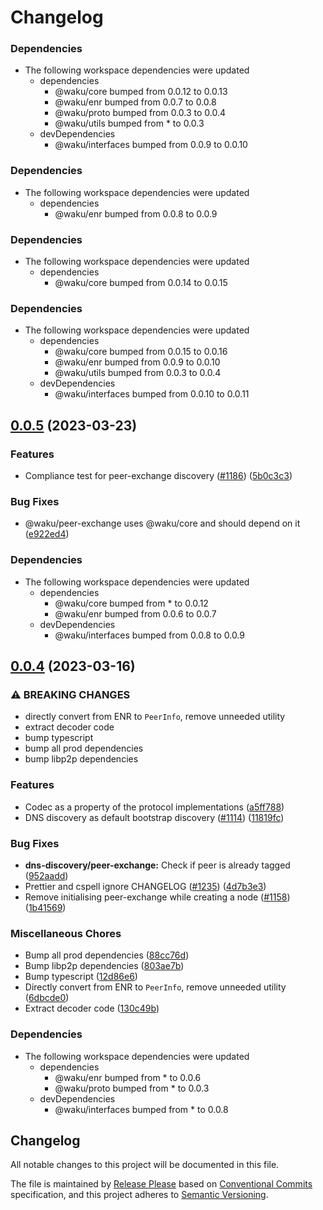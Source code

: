 # Changelog

### Dependencies

- The following workspace dependencies were updated
  - dependencies
    - @waku/core bumped from 0.0.12 to 0.0.13
    - @waku/enr bumped from 0.0.7 to 0.0.8
    - @waku/proto bumped from 0.0.3 to 0.0.4
    - @waku/utils bumped from \* to 0.0.3
  - devDependencies
    - @waku/interfaces bumped from 0.0.9 to 0.0.10

### Dependencies

- The following workspace dependencies were updated
  - dependencies
    - @waku/enr bumped from 0.0.8 to 0.0.9

### Dependencies

- The following workspace dependencies were updated
  - dependencies
    - @waku/core bumped from 0.0.14 to 0.0.15

### Dependencies

- The following workspace dependencies were updated
  - dependencies
    - @waku/core bumped from 0.0.15 to 0.0.16
    - @waku/enr bumped from 0.0.9 to 0.0.10
    - @waku/utils bumped from 0.0.3 to 0.0.4
  - devDependencies
    - @waku/interfaces bumped from 0.0.10 to 0.0.11

## [0.0.5](https://github.com/waku-org/js-waku/compare/peer-exchange-v0.0.4...peer-exchange-v0.0.5) (2023-03-23)

### Features

- Compliance test for peer-exchange discovery ([#1186](https://github.com/waku-org/js-waku/issues/1186)) ([5b0c3c3](https://github.com/waku-org/js-waku/commit/5b0c3c3cac3ddb5687d8f59457d6056527a8666c))

### Bug Fixes

- @waku/peer-exchange uses @waku/core and should depend on it ([e922ed4](https://github.com/waku-org/js-waku/commit/e922ed49ec70553227751518251152c765efd07c))

### Dependencies

- The following workspace dependencies were updated
  - dependencies
    - @waku/core bumped from \* to 0.0.12
    - @waku/enr bumped from 0.0.6 to 0.0.7
  - devDependencies
    - @waku/interfaces bumped from 0.0.8 to 0.0.9

## [0.0.4](https://github.com/waku-org/js-waku/compare/peer-exchange-v0.0.3...peer-exchange-v0.0.4) (2023-03-16)

### ⚠ BREAKING CHANGES

- directly convert from ENR to `PeerInfo`, remove unneeded utility
- extract decoder code
- bump typescript
- bump all prod dependencies
- bump libp2p dependencies

### Features

- Codec as a property of the protocol implementations ([a5ff788](https://github.com/waku-org/js-waku/commit/a5ff788eed419556e11319f22ca9e3109c81df92))
- DNS discovery as default bootstrap discovery ([#1114](https://github.com/waku-org/js-waku/issues/1114)) ([11819fc](https://github.com/waku-org/js-waku/commit/11819fc7b14e18385d421facaf2af0832cad1da8))

### Bug Fixes

- **dns-discovery/peer-exchange:** Check if peer is already tagged ([952aadd](https://github.com/waku-org/js-waku/commit/952aadd7bbbe1a7265c5126c1678f552bef0648d))
- Prettier and cspell ignore CHANGELOG ([#1235](https://github.com/waku-org/js-waku/issues/1235)) ([4d7b3e3](https://github.com/waku-org/js-waku/commit/4d7b3e39e6761afaf5d05a13cc4b3c23e15f9bd5))
- Remove initialising peer-exchange while creating a node ([#1158](https://github.com/waku-org/js-waku/issues/1158)) ([1b41569](https://github.com/waku-org/js-waku/commit/1b4156902387ea35b24b3d6f5d22e4635ea8cf18))

### Miscellaneous Chores

- Bump all prod dependencies ([88cc76d](https://github.com/waku-org/js-waku/commit/88cc76d2b811e1fa4460207f38704ecfe18fb260))
- Bump libp2p dependencies ([803ae7b](https://github.com/waku-org/js-waku/commit/803ae7bd8ed3de665026446c23cde90e7eba9d36))
- Bump typescript ([12d86e6](https://github.com/waku-org/js-waku/commit/12d86e6abcc68e27c39ca86b4f0dc2b68cdd6000))
- Directly convert from ENR to `PeerInfo`, remove unneeded utility ([6dbcde0](https://github.com/waku-org/js-waku/commit/6dbcde041ab8fa8c2df75cc25319a0eccf6b0454))
- Extract decoder code ([130c49b](https://github.com/waku-org/js-waku/commit/130c49b636807063364f309da0da2a24a68f2178))

### Dependencies

- The following workspace dependencies were updated
  - dependencies
    - @waku/enr bumped from \* to 0.0.6
    - @waku/proto bumped from \* to 0.0.3
  - devDependencies
    - @waku/interfaces bumped from \* to 0.0.8

## Changelog

All notable changes to this project will be documented in this file.

The file is maintained by [Release Please](https://github.com/googleapis/release-please) based on [Conventional Commits](https://www.conventionalcommits.org) specification,
and this project adheres to [Semantic Versioning](https://semver.org/spec/v2.0.0.html).
